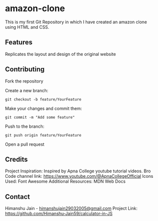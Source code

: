 # amazon-clone
This is my first Git Repository in which I have created an amazon clone using HTML and CSS. 
## Features
Replicates the layout and design of the original website
## Contributing
Fork the repository

Create a new branch:

```
git checkout -b feature/YourFeature
```
Make your changes and commit them:
```
git commit -m "Add some feature"
```
Push to the branch:
```
git push origin feature/YourFeature
```
Open a pull request
## Credits
Project Inspiration: Inspired by Apna College youtube tutorial videos.
Bro Code channel link: https://www.youtube.com/@ApnaCollegeOfficial
Icons Used: Font Awesome
Additional Resources:
MDN Web Docs
## Contact
Himanshu Jain - himanshujain29032005@gmail.com
Project Link: https://github.com/Himanshu-Jain59/calculator-in-JS
